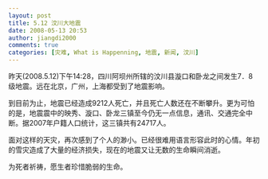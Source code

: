 ```yaml
---
layout: post
title: 5.12 汶川大地震
date: 2008-05-13 20:53
author: jiangdi2000
comments: true
categories: [灾难, What is Happenning, 地震, 新闻, 汶川]
---
```

昨天(2008.5.12)下午14:28，四川阿坝州所辖的汶川县漩口和卧龙之间发生7．8级地震。远在北京，广州，上海都受到了地震影响。

到目前为止，地震已经造成9212人死亡，并且死亡人数还在不断攀升。更为可怕的是，地震震中的映秀、漩口、卧龙三镇至今仍无一点信息，通讯、交通完全中断。据2007年户籍人口统计，这三镇共有24717人。

面对这样的天灾，再次感到了个人的渺小。已经很难用语言形容此时的心情。年初的雪灾造成了大量的经济损失，现在的地震又让无数的生命瞬间消逝。

为死者祈祷，愿生者珍惜脆弱的生命。
